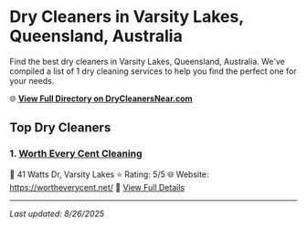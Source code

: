# Dry Cleaners in Varsity Lakes, Queensland, Australia

Find the best dry cleaners in Varsity Lakes, Queensland, Australia. We've compiled a list of 1 dry cleaning services to help you find the perfect one for your needs.

🌐 **[View Full Directory on DryCleanersNear.com](https://drycleanersnear.com/city/Australia/Queensland/Varsity%20Lakes)**

## Top Dry Cleaners

### 1. [Worth Every Cent Cleaning](https://drycleanersnear.com/dryCleaner/68aa73e739cc7c0899005f51/worth-every-cent-cleaning)
📍 41 Watts Dr, Varsity Lakes
⭐ Rating: 5/5
🌐 Website: https://wortheverycent.net/
🔗 [View Full Details](https://drycleanersnear.com/dryCleaner/68aa73e739cc7c0899005f51/worth-every-cent-cleaning)


---

*Last updated: 8/26/2025*
